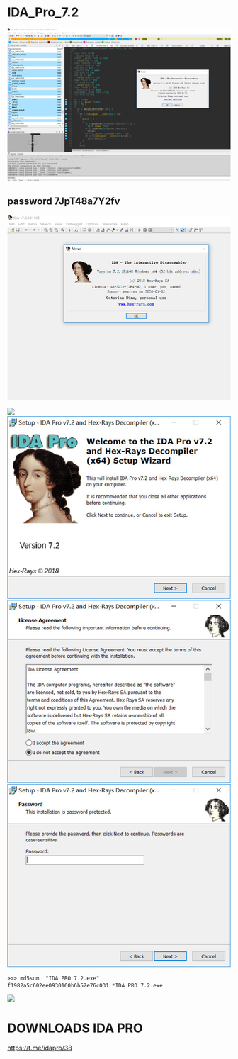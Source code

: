 # IDA_Pro_7.2
![](./F5.jpg)

## password    7JpT48a7Y2fv

![](./ida7.2.jpg)

![](./0-0.jpg)
![](0.jpg)
![](./0-1.jpg)
![](./0-2.jpg)

```
>>> md5sum  "IDA PRO 7.2.exe"
f1982a5c602ee0930160b6b52e76c031 *IDA PRO 7.2.exe

```


![](./3.jpg)

# DOWNLOADS IDA PRO
https://t.me/idapro/38

